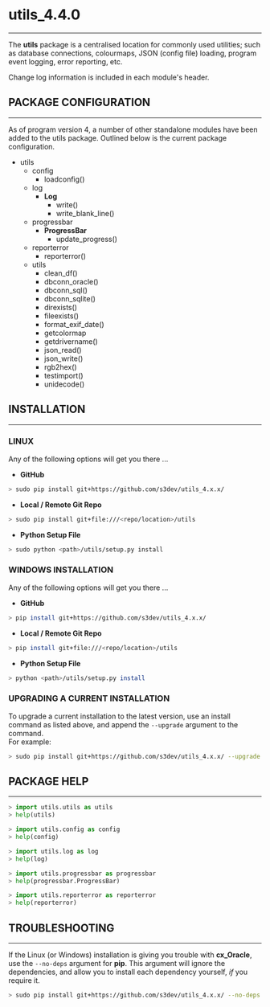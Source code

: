 
# utils_4.4.0
---
The **utils** package is a centralised location for commonly used utilities; such as database connections, colourmaps, JSON (config file) loading, program event logging, error reporting, etc.

Change log information is included in each module's header.


## PACKAGE CONFIGURATION
---
As of program version 4, a number of other standalone modules have been added to the utils package.  Outlined below is the current package configuration.

- utils
   + config
      + loadconfig()
   + log
      + **Log**
         + write()
         + write_blank_line()
   + progressbar
       + **ProgressBar**
          + update_progress()
   + reporterror
      + reporterror()
   + utils
      + clean_df()
      + dbconn_oracle()
      + dbconn_sql()
      + dbconn_sqlite()
      + direxists()
      + fileexists()
      + format_exif_date()
      + getcolormap
      + getdrivername()
      + json_read()
      + json_write()
      + rgb2hex()
      + testimport()
      + unidecode()


## INSTALLATION
---
### LINUX
Any of the following options will get you there ...

- **GitHub**
```bash
> sudo pip install git+https://github.com/s3dev/utils_4.x.x/
```

- **Local / Remote Git Repo**
```bash
> sudo pip install git+file:///<repo/location>/utils
```

- **Python Setup File**
```bash
> sudo python <path>/utils/setup.py install
```


### WINDOWS INSTALLATION
Any of the following options will get you there ...

- **GitHub**
```bash
> pip install git+https://github.com/s3dev/utils_4.x.x/
```

- **Local / Remote Git Repo**
```bash
> pip install git+file:///<repo/location>/utils
```

- **Python Setup File**
```bash
> python <path>/utils/setup.py install
```


### UPGRADING A CURRENT INSTALLATION
To upgrade a current installation to the latest version, use an install command as listed above, and append the `--upgrade` argument to the command.  
For example:

```bash
> sudo pip install git+https://github.com/s3dev/utils_4.x.x/ --upgrade
```


## PACKAGE HELP
---
```python
> import utils.utils as utils
> help(utils)
```  
```python
> import utils.config as config
> help(config)
```  
```python
> import utils.log as log
> help(log)
```  
```python
> import utils.progressbar as progressbar
> help(progressbar.ProgressBar)
```  
```python
> import utils.reporterror as reporterror
> help(reporterror)
```  


## TROUBLESHOOTING
---
If the Linux (or Windows) installation is giving you trouble with **cx_Oracle**, use the `--no-deps` argument for **pip**.  This argument will ignore the dependencies, and allow you to install each dependency yourself, *if* you require it.  

```bash
> sudo pip install git+https://github.com/s3dev/utils_4.x.x/ --no-deps
```
